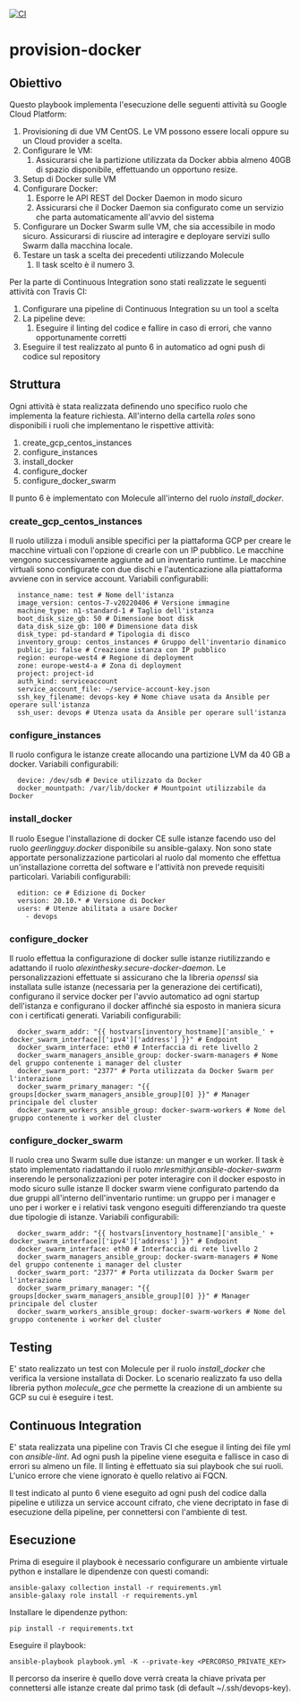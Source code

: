 [![CI](https://app.travis-ci.com/francesco-ferraris/provision-docker.svg?branch=travis-ci-dev)](https://app.travis-ci.com/francesco-ferraris/provision-docker)
# provision-docker

## Obiettivo

Questo playbook implementa l'esecuzione delle seguenti attività su Google Cloud Platform:
1. Provisioning di due VM CentOS. Le VM possono essere locali oppure su un
Cloud provider a scelta.
2. Configurare le VM:
   1. Assicurarsi che la partizione utilizzata da Docker abbia almeno 40GB di
   spazio disponibile, effettuando un opportuno resize.
3. Setup di Docker sulle VM
4. Configurare Docker:
   1. Esporre le API REST del Docker Daemon in modo sicuro
   2. Assicurarsi che il Docker Daemon sia configurato come un servizio che
   parta automaticamente all'avvio del sistema
5. Configurare un Docker Swarm sulle VM, che sia accessibile in modo sicuro.
Assicurarsi di riuscire ad interagire e deployare servizi sullo Swarm dalla
macchina locale.
6. Testare un task a scelta dei precedenti utilizzando Molecule
   1. Il task scelto è il numero 3.

Per la parte di Continuous Integration sono stati realizzate le seguenti attività con Travis CI:
1. Configurare una pipeline di Continuous Integration su un tool a scelta
2. La pipeline deve: 
   1. Eseguire il linting del codice e fallire in caso di errori, che vanno
   opportunamente corretti
3. Eseguire il test realizzato al punto 6 in automatico ad ogni push di codice
sul repository

## Struttura

Ogni attività è stata realizzata definendo uno specifico ruolo che implementa la feature richiesta.
All'interno della cartella _roles_ sono disponibili i ruoli che implementano le rispettive attività:
1. create_gcp_centos_instances
2. configure_instances
3. install_docker
4. configure_docker
5. configure_docker_swarm

Il punto 6 è implementato con Molecule all'interno del ruolo _install_docker_.

### create_gcp_centos_instances

Il ruolo utilizza i moduli ansible specifici per la piattaforma GCP per creare le macchine
virtuali con l'opzione di crearle con un IP pubblico. Le macchine vengono successivamente aggiunte
ad un inventario runtime.
Le macchine virtuali sono configurate con due dischi e l'autenticazione alla piattaforma avviene con
in service account.
Variabili configurabili:

      instance_name: test # Nome dell'istanza
      image_version: centos-7-v20220406 # Versione immagine
      machine_type: n1-standard-1 # Taglio dell'istanza
      boot_disk_size_gb: 50 # Dimensione boot disk
      data_disk_size_gb: 100 # Dimensione data disk
      disk_type: pd-standard # Tipologia di disco
      inventory_group: centos_instances # Gruppo dell'inventario dinamico
      public_ip: false # Creazione istanza con IP pubblico
      region: europe-west4 # Regione di deployment
      zone: europe-west4-a # Zona di deployment
      project: project-id
      auth_kind: serviceaccount
      service_account_file: ~/service-account-key.json
      ssh_key_filename: devops-key # Nome chiave usata da Ansible per operare sull'istanza
      ssh_user: devops # Utenza usata da Ansible per operare sull'istanza

### configure_instances
Il ruolo configura le istanze create allocando una partizione LVM da 40 GB a docker.
Variabili configurabili:

      device: /dev/sdb # Device utilizzato da Docker
      docker_mountpath: /var/lib/docker # Mountpoint utilizzabile da Docker

### install_docker
Il ruolo Esegue l'installazione di docker CE sulle istanze facendo uso del ruolo _geerlingguy.docker_
disponibile su ansible-galaxy.
Non sono state apportate personalizzazione particolari al ruolo dal momento che effettua un'installazione
corretta del software e l'attività non prevede requisiti particolari.
Variabili configurabili:

      edition: ce # Edizione di Docker
      version: 20.10.* # Versione di Docker
      users: # Utenze abilitata a usare Docker
        - devops

### configure_docker
Il ruolo effettua la configurazione di docker sulle istanze riutilizzando e adattando il ruolo
_alexinthesky.secure-docker-daemon_. Le personalizzazioni effettuate si assicurano che la libreria 
_openssl_ sia installata sulle istanze (necessaria per la generazione dei certificati), configurano
il service docker per l'avvio automatico ad ogni startup dell'istanza e configurano il docker affinché
sia esposto in maniera sicura con i certificati generati.
Variabili configurabili:

      docker_swarm_addr: "{{ hostvars[inventory_hostname]['ansible_' + docker_swarm_interface]['ipv4']['address'] }}" # Endpoint
      docker_swarm_interface: eth0 # Interfaccia di rete livello 2
      docker_swarm_managers_ansible_group: docker-swarm-managers # Nome del gruppo contenente i manager del cluster
      docker_swarm_port: "2377" # Porta utilizzata da Docker Swarm per l'interazione
      docker_swarm_primary_manager: "{{ groups[docker_swarm_managers_ansible_group][0] }}" # Manager principale del cluster
      docker_swarm_workers_ansible_group: docker-swarm-workers # Nome del gruppo contenente i worker del cluster

### configure_docker_swarm
Il ruolo crea uno Swarm sulle due istanze: un manger e un worker.
Il task è stato implementato riadattando il ruolo _mrlesmithjr.ansible-docker-swarm_
inserendo le personalizzazioni per poter interagire con il docker esposto in modo sicuro sulle istanze
Il docker swarm viene configurato partendo da due gruppi all'interno dell'inventario runtime: un gruppo per
i manager e uno per i worker e i relativi task vengono eseguiti differenziando tra queste due
tipologie di istanze.
Variabili configurabili:

      docker_swarm_addr: "{{ hostvars[inventory_hostname]['ansible_' + docker_swarm_interface]['ipv4']['address'] }}" # Endpoint
      docker_swarm_interface: eth0 # Interfaccia di rete livello 2
      docker_swarm_managers_ansible_group: docker-swarm-managers # Nome del gruppo contenente i manager del cluster
      docker_swarm_port: "2377" # Porta utilizzata da Docker Swarm per l'interazione
      docker_swarm_primary_manager: "{{ groups[docker_swarm_managers_ansible_group][0] }}" # Manager principale del cluster
      docker_swarm_workers_ansible_group: docker-swarm-workers # Nome del gruppo contenente i worker del cluster

## Testing
E' stato realizzato un test con Molecule per il ruolo _install_docker_ che verifica la versione installata
di Docker. Lo scenario realizzato fa uso della libreria python _molecule_gce_ che permette 
la creazione di un ambiente su GCP su cui è eseguire i test.

## Continuous Integration
E' stata realizzata una pipeline con Travis CI che esegue il linting dei file yml con _ansible-lint_.
Ad ogni push la pipeline viene eseguita e fallisce in caso di errori su almeno un file.
Il linting è effettuato sia sui playbook che sui ruoli.
L'unico errore che viene ignorato è quello relativo ai FQCN.

Il test indicato al punto 6 viene eseguito ad ogni push del codice dalla pipeline e utilizza
un service account cifrato, che viene decriptato in fase di esecuzione della pipeline, per
connettersi con l'ambiente di test.

## Esecuzione
Prima di eseguire il playbook è necessario configurare un ambiente virtuale
python e installare le dipendenze con questi comandi:

    ansible-galaxy collection install -r requirements.yml
    ansible-galaxy role install -r requirements.yml

Installare le dipendenze python:

    pip install -r requirements.txt

Eseguire il playbook:

    ansible-playbook playbook.yml -K --private-key <PERCORSO_PRIVATE_KEY>

Il percorso da inserire è quello dove verrà creata la chiave privata per connettersi alle istanze
create dal primo task (di default ~/.ssh/devops-key).

